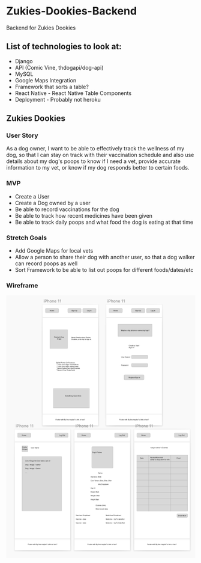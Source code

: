 # Zukies-Dookies-Backend
Backend for Zukies Dookies

## List of technologies to look at:
* Django
* API (Comic Vine, thdogapi/dog-api)
* MySQL
* Google Maps Integration
* Framework that sorts a table?
* React Native - React Native Table Components
* Deployment - Probably not heroku

## Zukies Dookies

### User Story
As a dog owner, I want to be able to effectively track the wellness of my dog, so that I can stay on track with their vaccination schedule and also use details about my dog's poops to know if I need a vet, provide accurate information to my vet, or know if my dog responds better to certain foods. 

### MVP
- Create a User  
- Create a Dog owned by a user  
- Be able to record vaccinations for the dog  
- Be able to track how recent medicines have been given  
- Be able to track daily poops and what food the dog is eating at that time  

### Stretch Goals
- Add Google Maps for local vets  
- Allow a person to share their dog with another user, so that a dog walker can record poops as well  
- Sort Framework to be able to list out poops for different foods/dates/etc

### Wireframe
![Zookies Dookies Wireframe](https://github.com/kmdunn5/Kens-Portfolio-Site/blob/main/images/Zookies%20Dookies.png)
